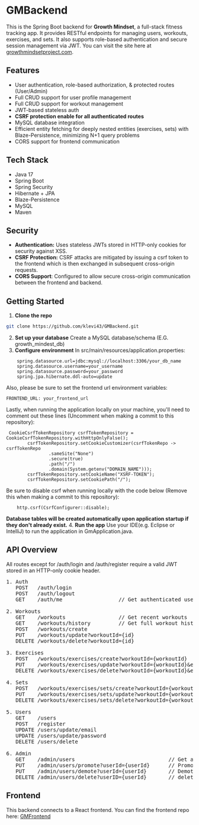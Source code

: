 # GMBackend

This is the Spring Boot backend for **Growth Mindset**, a full-stack fitness tracking app. It provides RESTful endpoints for managing users, workouts, exercises, and sets. It also supports role-based authentication and secure session management via JWT.
You can visit the site here at [growthmindsetproject.com](https://growthmindsetproject.com/).
## Features

- User authentication, role-based authorization, & protected routes (User/Admin)
- Full CRUD support for user profile management
- Full CRUD support for workout management
- JWT-based stateless auth
- **CSRF protection enable for all authenticated routes**
- MySQL database integration
- Efficient entity fetching for deeply nested entities (exercises, sets) with Blaze-Persistence, minimizing N+1 query problems
- CORS support for frontend communication

## Tech Stack

- Java 17
- Spring Boot
- Spring Security
- Hibernate + JPA
- Blaze-Persistence
- MySQL
- Maven

## Security

- **Authentication:** Uses stateless JWTs stored in HTTP-only cookies for security against XSS.
- **CSRF Protection:** CSRF attacks are mitigated by issuing a csrf token to the frontend which is then exchanged in subsequent cross-origin requests.
- **CORS Support**: Configured to allow secure cross-origin communication between the frontend and backend.


## Getting Started

1. **Clone the repo**

```bash
git clone https://github.com/klevi43/GMBackend.git
```
2. **Set up your database**
   Create a MySQL database/schema (E.G. growth_mindest_db)
3. **Configure environment**
   In src/main/resources/application.properties:
```
    spring.datasource.url=jdbc:mysql://localhost:3306/your_db_name
    spring.datasource.username=your_username
    spring.datasource.password=your_password
    spring.jpa.hibernate.ddl-auto=update
```

Also, please be sure to set the frontend url environment variables: 
```
FRONTEND_URL: your_frontend_url

```
Lastly, when running the application locally on your machine, you'll need to comment out these lines (Uncomment when making a commit to this repository):
```
 CookieCsrfTokenRepository csrfTokenRepository = CookieCsrfTokenRepository.withHttpOnlyFalse();
        csrfTokenRepository.setCookieCustomizer(csrfTokenRepo -> csrfTokenRepo
                .sameSite("None")
                .secure(true)
                .path("/")
                .domain(System.getenv("DOMAIN_NAME")));
        csrfTokenRepository.setCookieName("XSRF-TOKEN");
        csrfTokenRepository.setCookiePath("/");
```
Be sure to disable csrf when running locally with the code below (Remove this when making a commit to this repository):
```
    http.csrf(CsrfConfigurer::disable);
```
**Database tables will be created automatically upon application startup if they don't already exist.**
4. **Run the app**
   Use your IDE(e.g. Eclipse or IntelliJ) to run the application in GmApplication.java.

## API Overview
All routes except for /auth/login and /auth/register require a valid JWT stored in an HTTP-only cookie header.
<pre>
1. Auth
   POST   /auth/login  
   POST   /auth/logout
   GET    /auth/me                  // Get authenticated user (used to check if user is logged in)
    
2. Workouts
   GET    /workouts                 // Get recent workouts  
   GET    /workouts/history         // Get full workout history  
   POST   /workouts/create  
   PUT    /workouts/update?workoutId={id}  
   DELETE /workouts/delete?workoutId={id}  
    
3. Exercises
   POST   /workouts/exercises/create?workoutId={workoutId}  
   PUT    /workouts/exercises/update?workoutId={workoutId}&exerciseId={exerciseId}  
   DELETE /workouts/exercises/delete?workoutId={workoutId}&exerciseId={exerciseId}  

4. Sets
   POST   /workouts/exercises/sets/create?workoutId={workoutId}&exerciseId={exerciseId}  
   PUT    /workouts/exercises/sets/update?workoutId={workoutId}&exerciseId={exerciseId}&setId={setId}  
   DELETE /workouts/exercises/sets/delete?workoutId={workoutId}&exerciseId={exerciseId}&setId={setId} 
    
5. Users
   GET    /users          
   POST   /register 
   UPDATE /users/update/email
   UPDATE /users/update/password
   DELETE /users/delete  
    
6. Admin
   GET    /admin/users                              // Get all users  
   PUT    /admin/users/promote?userId={userId}      // Promote user to admin  
   PUT    /admin/users/demote?userId={userId}       // Demote admin to user  
   DELETE /admin/users/delete?userID={userId}       // delete a user's account  
</pre>

## Frontend
This backend connects to a React frontend. You can find the frontend repo here:
[GMFrontend](https://github.com/klevi43/GMFrontend)
